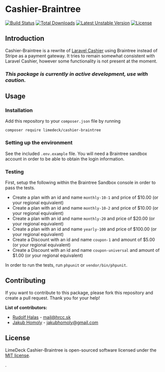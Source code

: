 # Cashier-Braintree

[![Build Status](https://travis-ci.org/LimeDeck/cashier-braintree.svg)](https://travis-ci.org/LimeDeck/cashier-braintree)
[![Total Downloads](https://poser.pugx.org/limedeck/cashier-braintree/downloads)](https://packagist.org/packages/limedeck/cashier-braintree)
[![Latest Unstable Version](https://poser.pugx.org/limedeck/cashier-braintree/v/unstable)](https://packagist.org/packages/limedeck/cashier-braintree)
[![License](https://poser.pugx.org/limedeck/cashier-braintree/license)](https://packagist.org/packages/limedeck/cashier-braintree)

## Introduction

Cashier-Braintree is a rewrite of [Laravel Cashier](https://github.com/laravel/cashier) using Braintree instead of Stripe as a payment gateway. It tries to remain somewhat consistent with Laravel Cashier, however some functionality is not present at the moment.

### *This package is currently in active development, use with caution.*

## Usage

### Installation
Add this repository to your `composer.json` file by running

`composer require limedeck/cashier-braintree`

### Setting up the environment
See the included `.env.example` file. You will need a Braintree sandbox account in order to be able to obtain the login information.

### Testing
First, setup the following within the Braintree Sandbox console in order to pass the tests.

* Create a plan with an id and name `monthly-10-1` and price of $10.00 (or your regional equivalent)
* Create a plan with an id and name `monthly-10-2` and price of $10.00 (or your regional equivalent)
* Create a plan with an id and name `monthly-20` and price of $20.00 (or your regional equivalent)
* Create a plan with an id and name `yearly-100` and price of $100.00 (or your regional equivalent)
* Create a Discount with an id and name `coupon-1` and amount of $5.00 (or your regional equivalent)
* Create a Discount with an id and name `coupon-universal` and amount of $1.00 (or your regional equivalent)

In order to run the tests, run `phpunit` or `vendor/bin/phpunit`.

## Contributing
If you want to contribute to this package, please fork this repository and create a pull request. Thank you for your help!

**List of contributors:**

* [Rudolf Halas](https://github.com/HRcc) - mail@hrcc.sk
* [Jakub Homoly](https://github.com/insanesvk) - jakubhomoly@gmail.com

## License

LimeDeck Cashier-Braintree is open-sourced software licensed under the [MIT license](http://opensource.org/licenses/MIT).

.
